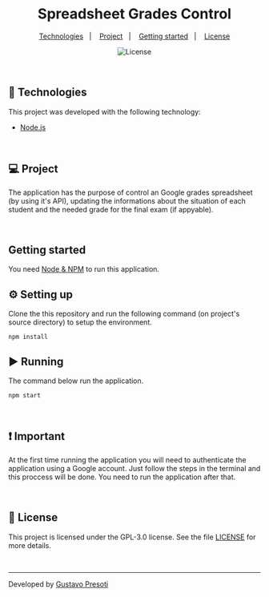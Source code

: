 <h1 align="center"><strong>Spreadsheet Grades Control</strong></h1>

<p align="center">
  <a href="#-technologies">Technologies</a>&nbsp;&nbsp;&nbsp;|&nbsp;&nbsp;&nbsp;
  <a href="#-project">Project</a>&nbsp;&nbsp;&nbsp;|&nbsp;&nbsp;&nbsp;
  <a href="#-getting-started">Getting started</a>&nbsp;&nbsp;&nbsp;|&nbsp;&nbsp;&nbsp;
  <a href="#-license">License</a>
</p>

<p align="center">
  <img alt="License" src="https://img.shields.io/github/license/gustavopresoti/tuntschallenge">
</p>

<br />

## 🔧 Technologies

This project was developed with the following technology:

- [Node.js](https://nodejs.org/)

<br />

## 💻 **Project**

The application has the purpose of control an Google grades spreadsheet (by using it's API), updating the informations about the situation of each student and the needed grade for the final exam (if appyable).

<br />

## **Getting started**

You need [Node & NPM](https://nodejs.org/en/) to run this application.

## ⚙ **Setting up**

Clone the this repository and run the following command (on project's source directory) to setup the environment.

```
npm install
```

## ▶️ **Running**

The command below run the application.

```
npm start
```

<br />

## ❗ **Important**

At the first time running the application you will need to authenticate the application using a Google account. Just follow the steps in the terminal and this proccess will be done. You need to run the application after that.

<br />

## 📝 License

This project is licensed under the GPL-3.0 license. See the file [LICENSE](LICENSE.md) for more details.

<br />

---

Developed by [Gustavo Presoti](https://www.linkedin.com/in/gustavo-presoti-639089120/)
